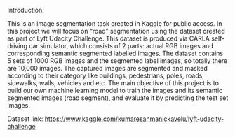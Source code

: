 Introduction:

This is an image segmentation task created in Kaggle for public access. In this project we will focus on “road” segmentation using the dataset created as part of Lyft Udacity Challenge. This dataset is produced via CARLA self-driving car simulator, which consists of 2 parts: actual RGB images and corresponding semantic segmented labelled images. The dataset contains 5 sets of 1000 RGB images and the segmented label images, so totally there are 10,000 images. The captured images are segmented and masked according to their category like buildings, pedestrians, poles, roads, sidewalks, walls, vehicles and etc. The main objective of this project is to build our own machine learning model to train the images and its semantic segmented images (road segment), and evaluate it by predicting the test set images. 

Dataset link: https://www.kaggle.com/kumaresanmanickavelu/lyft-udacity-challenge
